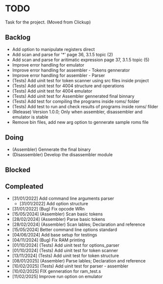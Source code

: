 # TODO

Task for the project. (Moved from Clickup)

## Backlog

- Add option to manipulate registers direct
- Add scan and parse for '*' page 36, 3.1.5 topic (2)
- Add scan and parse for aritimatic expression page 37, 3.1.5 topic (5)
- Improve error handling for emulator
- Improve error handling for assembler - Tokens gennerator
- Improve error handling for assembler - Parser
- (Tests) Add uinit test for token scanner using src files inside project
- (Tests) Add uinit test for 4004 structure and operations
- (Tests) Add uinit test for 4004 emulator
- (Tests) Add uinit test for Assembler gennerated final binnary
- (Tests) Add test for compiling the programs inside roms/ folder
- (Tests) Add test to run and check results of programs inside roms/ filder
- (Release) Version 1.0.0; Only when assembler, disassembler and emulator is stable
- Remove bin files, add new arg option to gennerate sample roms file

## Doing

- (Assembler) Gennerate the final binary
- (Disassembler) Develop the disassembler module

## Blocked

## Compleated

- [31/01/2022] Add command line arguments parser
    - [31/01/2022] Add option structure
- [31/01/2022] (Bug) Fix opcode WRn
- [15/05/2024] (Assembler) Scan basic tokens
- [28/02/2024] (Assembler) Parse basic tokens
- [28/02/2024] (Assembler) Scan lables; Declaration and reference
- [15/05/2024] Better command line options standard
- [04/06/2024] Add base setup for testings
- [04/11/2024] (Bug) Fix RAM printing
- [01/10/2024] (Tests) Add uinit test for options_parser
- [01/10/2024] (Tests) Add uinit test for token scanner
- [13/11/2024] (Tests) Add uinit test for token structure
- [08/01/2025] (Assembler) Parse lables; Declaration and reference
- [10/02/2025] (Tests) Add uinit test for parser - assembler
- [10/02/2025] FIX genneration for ram_test.s
- [11/02/2025] Improve run option on emulator
